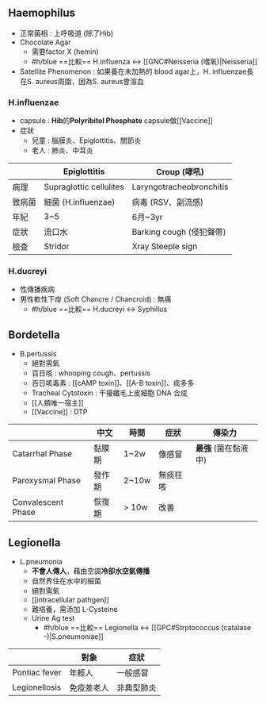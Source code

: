 ## Haemophilus
- 正常菌相 : 上呼吸道 (除了Hib)
- Chocolate Agar
	- 需要factor X (hemin)
	- #h/blue ==比較== H.influenza <-> [[GNC#Neisseria (嗜氧)|Neisseria]]
- Satellite Phenomenon : 如果養在未加熱的 blood agar上，H. influenzae長在S. aureus周圍，因為S. aureus會溶血
### H.influenzae
- capsule : **Hib**的**Polyribitol Phosphate** capsule做[[Vaccine]]
- 症狀
	- 兒童 : 腦膜炎、Epiglottitis、關節炎
	- 老人 : 肺炎、中耳炎

|        | Epiglottitis            | Croup (哮吼)             |
|--------|-------------------------|--------------------------|
| 病理   | Supraglottic cellulites | Laryngotracheobronchitis |
| 致病菌 | 細菌 (H.influenzae)     | 病毒 (RSV、副流感)       |
| 年紀   | 3~5                     | 6月~3yr                  |
| 症狀   | 流口水                  | Barking cough (侵犯聲帶) |
| 檢查   | Stridor                 | Xray Steeple sign        |
### H.ducreyi
- 性傳播疾病
- 男性軟性下疳 (Soft Chancre / Chancroid) : 無痛
	- #h/blue  ==比較== H.ducreyi <-> Syphillus
## Bordetella
- B.pertussis
	- 絕對需氧
	- 百日咳 : whooping cough、pertussis
	- 百日咳毒素 : [[cAMP toxin]]、[[A-B toxin]]、痰多多
	- Tracheal Cytotoxin : 干擾纖毛上皮細胞 DNA 合成
	- [[人類唯一宿主]]
	- [[Vaccine]] : DTP
	
|                    | 中文   | 時間  | 症狀     | 傳染力            |
|--------------------|--------|-------|----------|-------------------|
| Catarrhal Phase    | 黏膜期 | 1~2w  | 像感冒   | **最強** (菌在黏液中) |
| Paroxysmal Phase   | 發作期 | 2~10w | 無痰狂咳 |                   |
| Convalescent Phase | 恢復期 | > 10w | 改善     |                   |
## Legionella
- L.pneumonia
	- **不會人傳人**，藉由空調**冷卻水空氣傳播**
	- 自然界住在水中的細菌
	- 絕對需氧
	- [[intracellular pathgen]]
	- 難培養，需添加 L-Cysteine
	- Urine Ag test
		- #h/blue ==比較== Legionella <-> [[GPC#Strptococcus (catalase -)|S.pneumoniae]]
	
|               | 對象       | 症狀       |
|---------------|------------|------------|
| Pontiac fever | 年輕人     | 一般感冒   |
| Legionellosis | 免疫差老人 | 非典型肺炎 |